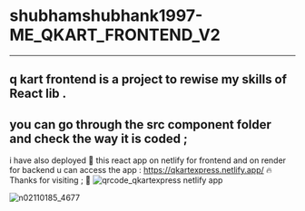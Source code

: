 # shubhamshubhank1997-ME_QKART_FRONTEND_V2

------------------------------------------------------------
q kart frontend is a project to rewise my skills of React lib .
---------------------------------------------------
you can go through the src component folder and check the way it is coded ;
------------------------------------------------------------------------------
i have also deployed 🚀 this react app on netlify for  frontend and on render for backend
u can access the app : https://qkartexpress.netlify.app/  🔥
Thanks for visiting ; 🐣
![qrcode_qkartexpress netlify app](https://github.com/kiShubham/shubhamshubhank1997-ME_QKART_FRONTEND_V2/assets/121343665/848008f0-d992-496e-8647-160ff7471630)


![n02110185_4677](https://github.com/kiShubham/shubhamshubhank1997-ME_QKART_FRONTEND_V2/assets/121343665/d2641a2a-2c92-44f4-b4a3-35b329e86de4)
